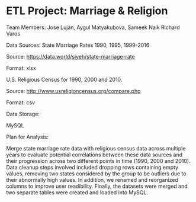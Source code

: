 # ETL Project: Marriage & Religion

Team Members:
Jose Lujan,
Aygul Matyakubova,
Sameek Naik
Richard Varos


Data Sources:
State Marriage Rates 1990, 1995, 1999-2016

Source: https://data.world/siyeh/state-marriage-rate 

Format: xlsx

 
U.S. Religious Census for 1990, 2000 and 2010.

Source: http://www.usreligioncensus.org/compare.php 

Format: csv

Data Storage:

MySQL

Plan for Analysis:

Merge state marriage rate data with religious census data across multiple years to evaluate potential correlations between these data sources and their progression across two different points in time (1990, 2000 and 2010).
Data cleanup steps involved included dropping rows containing empty values, removing two states considered by the group to be outliers due to their abnormally high values. In addition, we renamed and reorganized columns to improve user readibility. Finally, the datasets were merged and two separate tables were created and loaded into MySQL. 
